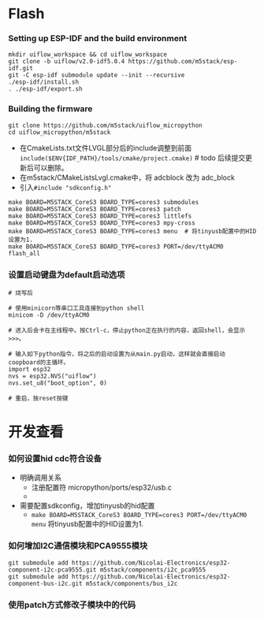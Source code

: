 Flash
=====

### Setting up ESP-IDF and the build environment

```shell
mkdir uiflow_workspace && cd uiflow_workspace
git clone -b uiflow/v2.0-idf5.0.4 https://github.com/m5stack/esp-idf.git 
git -C esp-idf submodule update --init --recursive
./esp-idf/install.sh
. ./esp-idf/export.sh
```

### Building the firmware

```shell
git clone https://github.com/m5stack/uiflow_micropython
cd uiflow_micropython/m5stack
```

- 在CmakeLists.txt文件LVGL部分后的include调整到前面`include($ENV{IDF_PATH}/tools/cmake/project.cmake)`  # todo 后续提交更新后可以删除。
- 在m5stack/CMakeListsLvgl.cmake中，将 adcblock 改为 adc_block
- 引入`#include "sdkconfig.h"`

```shell
make BOARD=M5STACK_CoreS3 BOARD_TYPE=cores3 submodules
make BOARD=M5STACK_CoreS3 BOARD_TYPE=cores3 patch
make BOARD=M5STACK_CoreS3 BOARD_TYPE=cores3 littlefs
make BOARD=M5STACK_CoreS3 BOARD_TYPE=cores3 mpy-cross
make BOARD=M5STACK_CoreS3 BOARD_TYPE=cores3 menu  # 将tinyusb配置中的HID设置为1.
make BOARD=M5STACK_CoreS3 BOARD_TYPE=cores3 PORT=/dev/ttyACM0 flash_all
```


### 设置启动键盘为default启动选项

```shell
# 烧写后

# 使用minicorn等串口工具连接到python shell
minicom -D /dev/ttyACM0

# 进入后会卡在主线程中。按Ctrl-c，停止python正在执行的内容，返回shell，会显示>>>。

# 输入如下python指令，将之后的启动设置为从main.py启动，这样就会直接启动coopboard的主循环。
import esp32
nvs = esp32.NVS("uiflow")
nvs.set_u8("boot_option", 0)

# 重启，按reset按键
```


开发查看
======

### 如何设置hid cdc符合设备
- 明确调用关系
    - 注册配置符 micropython/ports/esp32/usb.c
    - 
- 需要配置sdkconfig，增加tinyusb的hid配置
    - `make BOARD=M5STACK_CoreS3 BOARD_TYPE=cores3 PORT=/dev/ttyACM0 menu` 将tinyusb配置中的HID设置为1.


### 如何增加I2C通信模块和PCA9555模块


```
git submodule add https://github.com/Nicolai-Electronics/esp32-component-i2c-pca9555.git m5stack/components/i2c_pca9555
git submodule add https://github.com/Nicolai-Electronics/esp32-component-bus-i2c.git m5stack/components/bus_i2c
```

### 使用patch方式修改子模块中的代码


